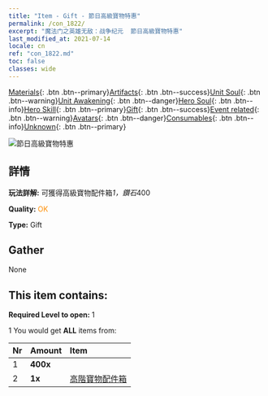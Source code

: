 ```yaml
---
title: "Item - Gift - 節日高級寶物特惠"
permalink: /con_1822/
excerpt: "魔法门之英雄无敌：战争纪元  節日高級寶物特惠"
last_modified_at: 2021-07-14
locale: cn
ref: "con_1822.md"
toc: false
classes: wide
---
```

 [Materials](/ItemsCN/){: .btn .btn--primary}[Artifacts](/ItemsCN/Artifacts/){: .btn .btn--success}[Unit Soul](/ItemsCN/UnitSoul/){: .btn .btn--warning}[Unit Awakening](/ItemsCN/UnitAwakening/){: .btn .btn--danger}[Hero Soul](/ItemsCN/HeroSoul/){: .btn .btn--info}[Hero Skill](/ItemsCN/HeroSkill/){: .btn .btn--primary}[Gift](/ItemsCN/Gift/){: .btn .btn--success}[Event related](/ItemsCN/Events/){: .btn .btn--warning}[Avatars](/ItemsCN/Avatars/){: .btn .btn--danger}[Consumables](/ItemsCN/Consumables/){: .btn .btn--info}[Unknown](/ItemsCN/Unknown/){: .btn .btn--primary}

 ![節日高級寶物特惠](/images/t/i_907102.png)

## 詳情
 **玩法詳解:** 可獲得高級寶物配件箱*1，鑽石*400

 **Quality:** <span style="color: #FF8C00">OK</span>

 **Type:** Gift

## Gather

  None

## This item contains:

 **Required Level to open:** 1

 1 You would get **ALL** items  from:

  | Nr | Amount |     Item    |
  |:---|:-------|:------------|
  | 1 |  **400x** | <i class="fas fa-gem"/> |  | 
  | 2 |  **1x** | [高階寶物配件箱](/cn/Items/con_1507/) |  | 
